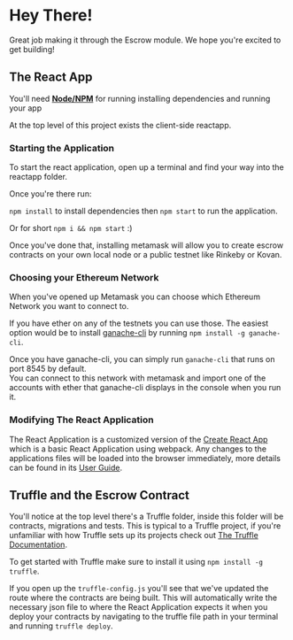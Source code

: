 # Hey There!

Great job making it through the Escrow module. We hope you're excited to get building!

## The React App

You'll need [**Node/NPM**](https://nodejs.org/en/) for running installing dependencies and running your app

At the top level of this project exists the client-side reactapp.

### Starting the Application

To start the react application, open up a terminal and find your way into the reactapp folder.

Once you're there run:

`npm install` to install dependencies then `npm start` to run the application.

Or for short `npm i && npm start` :)

Once you've done that, installing metamask will allow you to create escrow contracts on
your own local node or a public testnet like Rinkeby or Kovan.

### Choosing your Ethereum Network

When you've opened up Metamask you can choose which Ethereum Network you want to connect to.

If you have ether on any of the testnets you can use those. The easiest option would be to
install [ganache-cli](https://github.com/trufflesuite/ganache-cli) by running
`npm install -g ganache-cli`.

Once you have ganache-cli, you can simply run `ganache-cli` that runs on port 8545 by default.  
You can connect to this network with metamask and import one of the accounts with ether
that ganache-cli displays in the console when you run it.

### Modifying The React Application

The React Application is a customized version of the [Create React App](https://github.com/facebook/create-react-app)
which is a basic React Application using webpack. Any changes to the applications files will
be loaded into the browser immediately, more details can be found in its [User Guide](https://github.com/facebook/create-react-app).

## Truffle and the Escrow Contract

You'll notice at the top level there's a Truffle folder, inside this folder will be
contracts, migrations and tests. This is typical to a Truffle project, if you're
unfamiliar with how Truffle sets up its projects check out [The Truffle Documentation](http://truffleframework.com/docs/).

To get started with Truffle make sure to install it using `npm install -g truffle`.

If you open up the `truffle-config.js` you'll see that we've updated the route where the
contracts are being built. This will automatically write the necessary json file to where the React Application
expects it when you deploy your contracts by navigating to the truffle file path in your terminal
and running `truffle deploy`.
